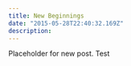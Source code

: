 ```yaml
---
title: New Beginnings
date: "2015-05-28T22:40:32.169Z"
description:
---
```


Placeholder for new post. Test

